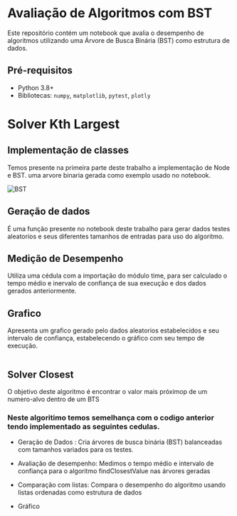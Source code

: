 # Avaliação de Algoritmos com BST
Este repositório contém um notebook que avalia o desempenho de algoritmos 
utilizando uma Árvore de Busca Binária (BST) como estrutura de dados.

## Pré-requisitos
- Python 3.8+
- Bibliotecas: `numpy`, `matplotlib`, `pytest`, `plotly`

# Solver Kth Largest
## Implementação de classes
 Temos presente na primeira parte deste trabalho a implementação de Node e BST.
uma arvore binaria gerada como exemplo usado no notebook.

<img src="https://github.com/user-attachments/assets/e69c5bca-5709-4f2c-b428-099405ca510a" alt="BST">

## Geração de dados 
 É uma função presente no notebook deste trabalho para gerar dados testes aleatorios
 e seus diferentes tamanhos de entradas para uso do algoritmo.

## Medição de Desempenho 
 Utiliza uma cédula com a importação do módulo time, para ser calculado o tempo médio e inervalo de confiança de sua execução 
 e dos dados gerados anteriormente.

## Grafico
 Apresenta um grafico gerado pelo dados aleatorios estabelecidos e seu intervalo de confiança, estabelecendo o gráfico com seu tempo de execução.
 
 <img src="https://github.com/user-attachments/assets/6a8aa6df-f4e8-4738-9596-3bf289fbed29" alt="">

## Solver Closest
 O objetivo deste algoritmo é encontrar o valor mais próximop de um numero-alvo dentro de um BTS
 
### Neste algoritimo temos semelhança com o codigo anterior tendo implementado as seguintes cedulas.
- Geração de Dados : Cria árvores de busca binária (BST) balanceadas com tamanhos variados para os testes.
- Avaliação de desempenho: Medimos o tempo médio e intervalo de confiança para o algoritmo findClosestValue nas árvores geradas
- Comparação com listas: Compara o desempenho do algoritmo usando listas ordenadas como estrutura de dados
- Gráfico
  
   <img src="https://github.com/user-attachments/assets/8937b579-3a3f-4adb-b4d4-bc3d6ba6acab" alt="">

